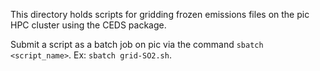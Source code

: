 This directory holds scripts for gridding frozen emissions files on the pic HPC cluster using the CEDS package.

Submit a script as a batch job on pic via the command `sbatch <script_name>`. Ex: `sbatch grid-SO2.sh`. 
